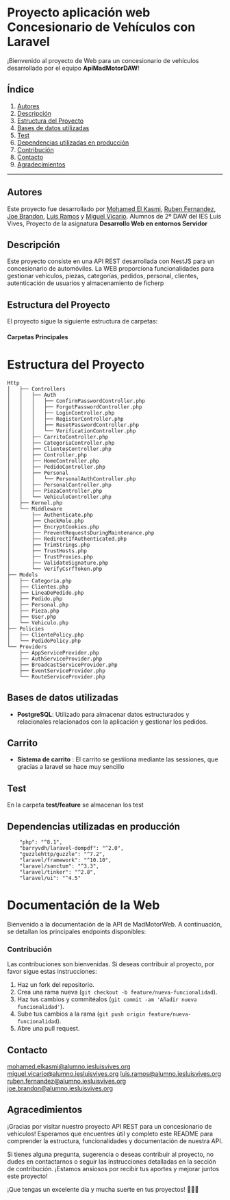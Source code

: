 # Proyecto aplicación web Concesionario de Vehículos con Laravel


¡Bienvenido al proyecto de Web para un concesionario de vehículos desarrollado por el equipo **ApiMadMotorDAW**!

## Índice

1. [Autores](#autores)
2. [Descripción](#descripción)
3. [Estructura del Proyecto](#estructura-del-proyecto)
4. [Bases de datos utilizadas](#bases-de-datos-utilizadas)
5. [Test](#test)
6. [Dependencias utilizadas en producción](#dependencias-utilizadas-en-el-modo-de-producción)
9. [Contribución](#contribución)
10. [Contacto](#contacto)
11. [Agradecimientos](#agradecimientos)

---



## Autores
Este proyecto fue desarrollado por [Mohamed El Kasmi](https://github.com/Mohaek10), [Ruben Fernandez](https://github.com/rubenprzz), [Joe Brandon](https://github.com/JBrandonCL), [Luis Ramos](https://github.com/LuisRamosRobles) y [Miguel Vicario](https://github.com/miviru).
Alumnos de 2º DAW del IES Luis Vives, Proyecto de la asignatura **Desarrollo Web en entornos Servidor**


## Descripción 
Este proyecto consiste en una API REST desarrollada con NestJS para un concesionario de automóviles. La WEB proporciona funcionalidades para gestionar vehículos, piezas, categorías, pedidos, personal, clientes, autenticación de usuarios y almacenamiento de ficherp

## Estructura del Proyecto

El proyecto sigue la siguiente estructura de carpetas:


#### Carpetas Principales

# Estructura del Proyecto

```plaintext
Http
│   ├── Controllers
│   │   ├── Auth
│   │   │   ├── ConfirmPasswordController.php
│   │   │   ├── ForgotPasswordController.php
│   │   │   ├── LoginController.php
│   │   │   ├── RegisterController.php
│   │   │   ├── ResetPasswordController.php
│   │   │   └── VerificationController.php
│   │   ├── CarritoController.php
│   │   ├── CategoriaController.php
│   │   ├── ClientesController.php
│   │   ├── Controller.php
│   │   ├── HomeController.php
│   │   ├── PedidoController.php
│   │   ├── Personal
│   │   │   └── PersonalAuthController.php
│   │   ├── PersonalController.php
│   │   ├── PiezaController.php
│   │   └── VehiculoController.php
│   ├── Kernel.php
│   └── Middleware
│       ├── Authenticate.php
│       ├── CheckRole.php
│       ├── EncryptCookies.php
│       ├── PreventRequestsDuringMaintenance.php
│       ├── RedirectIfAuthenticated.php
│       ├── TrimStrings.php
│       ├── TrustHosts.php
│       ├── TrustProxies.php
│       ├── ValidateSignature.php
│       └── VerifyCsrfToken.php
├── Models
│   ├── Categoria.php
│   ├── Clientes.php
│   ├── LineaDePedido.php
│   ├── Pedido.php
│   ├── Personal.php
│   ├── Pieza.php
│   ├── User.php
│   └── Vehiculo.php
├── Policies
│   ├── ClientePolicy.php
│   └── PedidoPolicy.php
└── Providers
    ├── AppServiceProvider.php
    ├── AuthServiceProvider.php
    ├── BroadcastServiceProvider.php
    ├── EventServiceProvider.php
    └── RouteServiceProvider.php

```
## Bases de datos utilizadas

- **PostgreSQL**: Utilizado para almacenar datos estructurados y relacionales relacionados con la aplicación y gestionar los pedidos.
  
## Carrito 

- **Sistema de carrito** : El carrito se gestiiona mediante las sessiones, que gracias a laravel se hace muy sencillo

## Test
En la carpeta **test/feature** se almacenan los test

## Dependencias utilizadas en producción
        "php": "^8.1",
        "barryvdh/laravel-dompdf": "^2.0",
        "guzzlehttp/guzzle": "^7.2",
        "laravel/framework": "^10.10",
        "laravel/sanctum": "^3.3",
        "laravel/tinker": "^2.8",
        "laravel/ui": "^4.5"




# Documentación de la Web

Bienvenido a la documentación de la API de MadMotorWeb. A continuación, se detallan los principales endpoints disponibles:


### Contribución

Las contribuciones son bienvenidas. Si deseas contribuir al proyecto, por favor sigue estas instrucciones:

1. Haz un fork del repositorio.
2. Crea una rama nueva (`git checkout -b feature/nueva-funcionalidad`).
3. Haz tus cambios y commitéalos (`git commit -am 'Añadir nueva funcionalidad'`).
4. Sube tus cambios a la rama (`git push origin feature/nueva-funcionalidad`).
5. Abre una pull request.

## Contacto
mohamed.elkasmi@alumno.iesluisvives.org
miguel.vicario@alumno.iesluisvives.org
luis.ramos@alumno.iesluisvives.org
ruben.fernandez@alumno.iesluisvives.org
joe.brandon@alumno.iesluisvives.org
## Agracedimientos
¡Gracias por visitar nuestro proyecto API REST para un concesionario de vehículos! Esperamos que encuentres útil y completo este README para comprender la estructura, funcionalidades y documentación de nuestra API.

Si tienes alguna pregunta, sugerencia o deseas contribuir al proyecto, no dudes en contactarnos o seguir las instrucciones detalladas en la sección de contribución. ¡Estamos ansiosos por recibir tus aportes y mejorar juntos este proyecto!

¡Que tengas un excelente día y mucha suerte en tus proyectos! 🚀🔧✨


